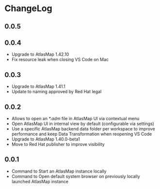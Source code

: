 # ChangeLog

## 0.0.5

## 0.0.4

- Upgrade to AtlasMap 1.42.10
- Fix resource leak when closing VS Code on Mac

## 0.0.3

- Upgrade to AtlasMap 1.41.1
- Update to naming approved by Red Hat legal

## 0.0.2

- Allows to open an _*.adm_ file in AtlasMap UI via contextual menu
- Open AtlasMap UI in internal view by default (configurable via settings)
- Use a specific AtlasMap backend data folder per workspace to improve performance and keep Data Transformation when reopening VS Code
- Upgrade to AtlasMap 1.40.0-beta1
- Move to Red Hat publisher to improve visibility

## 0.0.1

- Command to Start an AtlasMap instance locally
- Command to Open default system browser on previously locally launched AtlasMap instance